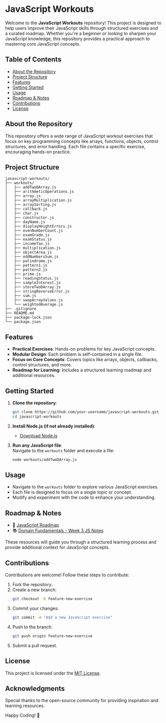 # JavaScript Workouts  

Welcome to the **JavaScript Workouts** repository! This project is designed to help users improve their JavaScript skills through structured exercises and a curated roadmap. Whether you're a beginner or looking to sharpen your JavaScript knowledge, this repository provides a practical approach to mastering core JavaScript concepts.  

## Table of Contents  

- [About the Repository](#about-the-repository)  
- [Project Structure](#project-structure)  
- [Features](#features)  
- [Getting Started](#getting-started)  
- [Usage](#usage)  
- [Roadmap & Notes](#roadmap--notes)  
- [Contributions](#contributions)  
- [License](#license)  

## About the Repository  

This repository offers a wide range of JavaScript workout exercises that focus on key programming concepts like arrays, functions, objects, control structures, and error handling. Each file contains a specific exercise, encouraging hands-on practice.  

## Project Structure  

```plaintext  
javascript-workouts/  
├── workouts/  
│   ├── addTwoDArray.js  
│   ├── arithmeticOperations.js  
│   ├── array.js  
│   ├── arrayMultiplication.js  
│   ├── arraySorting.js  
│   ├── callback.js  
│   ├── char.js  
│   ├── constructor.js  
│   ├── dayName.js  
│   ├── displayHeightErrors.js  
│   ├── evenNumberCount.js  
│   ├── examGrade.js  
│   ├── examStatus.js  
│   ├── incomeTax.js  
│   ├── multiplication.js  
│   ├── objectArea.js  
│   ├── oddNumbersSum.js  
│   ├── palindrome.js  
│   ├── pattern1.js  
│   ├── pattern2.js  
│   ├── prime.js  
│   ├── readingStatus.js  
│   ├── simpleInterest.js  
│   ├── storeTwoDArray.js  
│   ├── stringReverseError.js  
│   ├── sum.js  
│   ├── swapArrayValues.js  
│   └── weightedAverage.js  
├── .gitignore  
├── README.md  
├── package-lock.json  
└── package.json  
```  

## Features  

- **Practical Exercises**: Hands-on problems for key JavaScript concepts.  
- **Modular Design**: Each problem is self-contained in a single file.  
- **Focus on Core Concepts**: Covers topics like arrays, objects, callbacks, control structures, and more.  
- **Roadmap for Learning**: Includes a structured learning roadmap and additional resources.  

## Getting Started  

1. **Clone the repository**:  
   ```bash  
   git clone https://github.com/your-username/javascript-workouts.git  
   cd javascript-workouts  
   ```  

2. **Install Node.js (if not already installed)**:  
   - [Download Node.js](https://nodejs.org/)  

3. **Run any JavaScript file**:  
   Navigate to the `workouts` folder and execute a file:  
   ```bash  
   node workouts/addTwoDArray.js  
   ```  

## Usage  

- Navigate to the `workouts` folder to explore various JavaScript exercises.  
- Each file is designed to focus on a single topic or concept.  
- Modify and experiment with the code to enhance your understanding.  

## Roadmap & Notes  

- 📖 [JavaScript Roadmap](https://roadmap.sh/javascript)  
- 📚 [Domain Fundamentals - Week 3 JS Notes](https://bronotes.super.site/week-3-domain-fundamentals)  

These resources will guide you through a structured learning process and provide additional context for JavaScript concepts.  

## Contributions  

Contributions are welcome! Follow these steps to contribute:  

1. Fork the repository.  
2. Create a new branch:  
   ```bash  
   git checkout -b feature-new-exercise  
   ```  
3. Commit your changes:  
   ```bash  
   git commit -m "Add a new JavaScript exercise"  
   ```  
4. Push to the branch:  
   ```bash  
   git push origin feature-new-exercise  
   ```  
5. Submit a pull request.  

## License  

This project is licensed under the [MIT License](LICENSE).  

## Acknowledgments  

Special thanks to the open-source community for providing inspiration and learning resources.  

Happy Coding! 🎉  